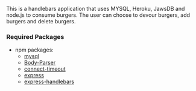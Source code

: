  This is a handlebars application that uses MYSQL, Heroku, JawsDB and node.js to consume burgers. The user can choose to devour burgers, add burgers and delete burgers. 

### Required Packages
* npm packages:
  * [mysql](https://www.npmjs.com/package/mysql)
  * [Body-Parser](https://www.npmjs.com/package/body-parser)
  * [connect-timeout](https://www.npmjs.com/package/connect-timeout)
  * [express](https://www.npmjs.com/package/express)
  * [express-handlebars](https://www.npmjs.com/package/express-handlebars)